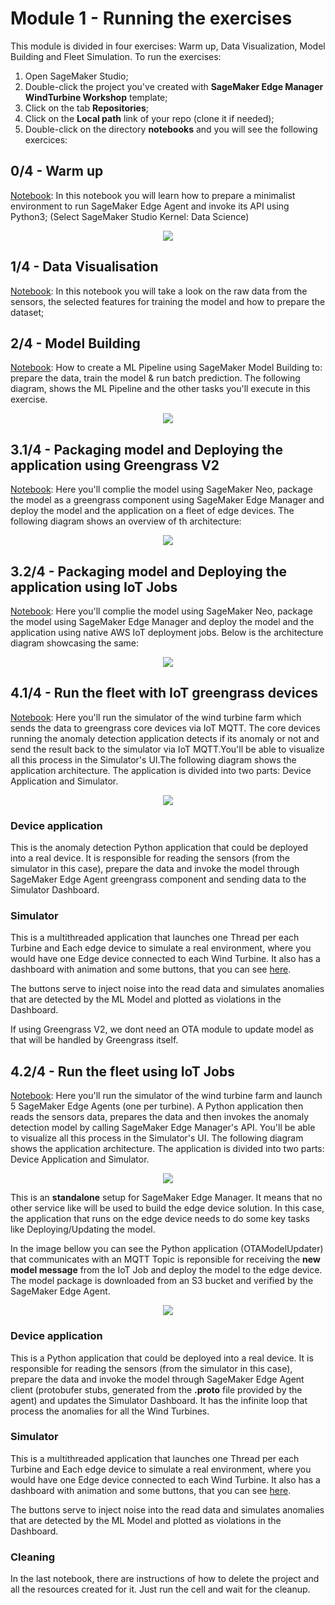 # Module 1 - Running the exercises

This module is divided in four exercises: Warm up, Data Visualization, Model Building and Fleet Simulation. To run the exercises:  
  1. Open SageMaker Studio;
  2. Double-click the project you've created with **SageMaker Edge Manager WindTurbine Workshop** template;
  3. Click on the tab **Repositories**;
  4. Click on the **Local path** link of your repo (clone it if needed);
  5. Double-click on the directory **notebooks** and you will see the following exercices:

## 0/4 - Warm up
<a href="00-Warmup/00-Warmup.ipynb">Notebook</a>: In this notebook you will learn how to prepare a minimalist environment to run SageMaker Edge Agent and invoke its API using Python3; (Select SageMaker Studio Kernel: Data Science)

<p align="center">
    <img src="../imgs/EdgeManagerWorkshop_MinimalistArchitecture.png"></a>
</p>

## 1/4 - Data Visualisation
<a href="01-Data-Visualization/01-Data-Visualization.ipynb">Notebook</a>: In this notebook you will take a look on the raw data from the sensors, the selected features for training the model and how to prepare the dataset;

## 2/4 - Model Building

<a href="02-Training/02-Training-with-Pytorch.ipynb">Notebook</a>: How to create a ML Pipeline using SageMaker Model Building to: prepare the data, train the model & run batch prediction. The following diagram, shows the ML Pipeline and the other tasks you'll execute in this exercise.

<p align="center">
    <img src="../imgs/ggv2_lab2_train_pipeline.png"></a>
</p>

## 3.1/4 - Packaging model and Deploying the application using Greengrass V2
<a href="03-Package-Deploy/greengrass-v2/03-package-using-ggv2.ipynb">Notebook</a>: Here you'll complie the model using SageMaker Neo, package the model as a greengrass component using SageMaker Edge Manager and deploy the model and the application on a fleet of edge devices. The following diagram shows an overview of th architecture:
<p align="center">
    <img src="../imgs/ggv2_lab3_main_arch.png"></a>
</p>

## 3.2/4 - Packaging model and Deploying the application using IoT Jobs
<a href="03-Package-Deploy/iot-jobs/03-package-deploy-using-iot-jobs.ipynb">Notebook</a>: Here you'll complie the model using SageMaker Neo, package the model using SageMaker Edge Manager and deploy the model and the application using native AWS IoT deployment jobs. Below is the architecture diagram showcasing the same: 
<p align="center">
    <img src="../imgs/EdgeManagerWorkshop_Macro.png"></a>
</p>


## 4.1/4 - Run the fleet with IoT greengrass devices
<a href="04-Run-Fleet/greengrass-v2/04-run-fleet-ggv2.ipynb">Notebook</a>: Here you'll run the simulator of the wind turbine farm which sends the data to greengrass core devices via IoT MQTT. The core devices running the anomaly detection application detects if its anomaly or not and send the result back to the simulator via IoT MQTT.You'll be able to visualize all this process in the Simulator's UI.The following diagram shows the application architecture. The application is divided into two parts: Device Application and Simulator.
<p align="center">
    <img src="../imgs/ggv2_lab4_app_arch.png"></a>
</p>

### Device application
This is the anomaly detection Python application that could be deployed into a real device. It is responsible for reading the sensors (from the simulator in this case), prepare the data and invoke the model through SageMaker Edge Agent greengrass component and sending data to the Simulator Dashboard. 

### Simulator
This is a multithreaded application that launches one Thread per each Turbine and Each edge device to simulate a real environment, where you would have one Edge device connected to each Wind Turbine. It also has a dashboard with animation and some buttons, that you can see [here](../README.md).

The buttons serve to inject noise into the read data and simulates anomalies that are detected by the ML Model and plotted as violations in the Dashboard.

If using Greengrass V2, we dont need an OTA module to update model as that will be handled by Greengrass itself.


## 4.2/4 - Run the fleet using IoT Jobs
<a href="04-Run-Fleet/iot-jobs/04-run-fleet-iot-jobs.ipynb">Notebook</a>: Here you'll run the simulator of the wind turbine farm and launch 5 SageMaker Edge Agents (one per turbine). A Python application then reads the sensors data, prepares the data and then invokes the anomaly detection model by calling SageMaker Edge Manager's API. You'll be able to visualize all this process in the Simulator's UI. The following diagram shows the application architecture. The application is divided into two parts: Device Application and Simulator.
<p align="center">
    <img src="../imgs/EdgeManagerWorkshop_App.png"></a>
</p>

This is an **standalone** setup for SageMaker Edge Manager. It means that no other service like will be used to build the edge device solution. In this case, the application that runs on the edge device needs to do some key tasks like Deploying/Updating the model. 

In the image bellow you can see the Python application (OTAModelUpdater) that communicates with an MQTT Topic is reponsible for receiving the **new model message** from the IoT Job and deploy the model to the edge device. The model package is downloaded from an S3 bucket and verified by the SageMaker Edge Agent.

<p align="center">
    <img src="../imgs/EdgeManagerWorkshop_Deployment.png"></a>
</p>

### Device application
This is a Python application that could be deployed into a real device. It is responsible for reading the sensors (from the simulator in this case), prepare the data and invoke the model through SageMaker Edge Agent client (protobufer stubs, generated from the **.proto** file provided by the agent) and updates the Simulator Dashboard. It has the infinite loop that process the anomalies for all the Wind Turbines.

### Simulator
This is a multithreaded application that launches one Thread per each Turbine and Each edge device to simulate a real environment, where you would have one Edge device connected to each Wind Turbine. It also has a dashboard with animation and some buttons, that you can see [here](../README.md).

The buttons serve to inject noise into the read data and simulates anomalies that are detected by the ML Model and plotted as violations in the Dashboard.


### Cleaning
In the last notebook, there are instructions of how to delete the project and all the resources created for it. Just run the cell and wait for the cleanup.
